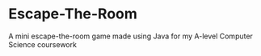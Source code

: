 # Escape-The-Room
A mini escape-the-room game made using Java for my A-level Computer Science coursework
